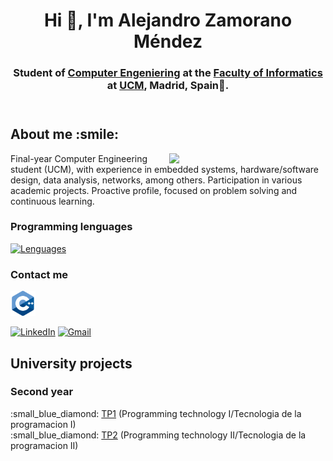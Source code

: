 <header>
  <h1 align="center">Hi 👋, I'm Alejandro Zamorano Méndez</h1>
  <h3 align="center">Student of <a href=https://www.ucm.es/estudios/grado-ingenieriadecomputadores>Computer Engeniering</a> at the <a href=https://informatica.ucm.es/>Faculty of Informatics</a> at  <a href=https://www.ucm.es/>UCM</a>, Madrid, Spain🌟.</h3>  
</header>

<section id="sobre-mi">
  <h2>About me :smile:</h2>
  <picture> <img align="right" src="https://github.com/7oSkaaa/7oSkaaa/blob/main/Images/Right_Side.gif?raw=true" width = 250px></picture>
  <p>Final-year Computer Engineering student (UCM), with experience in embedded systems, hardware/software design, data analysis, networks, among others. Participation in various academic projects. Proactive profile, focused on problem solving and continuous learning.</p>
</section> 
  <h3>Programming lenguages</h3>
  
  [![Lenguages](https://skillicons.dev/icons?i=c,cpp,java,vhdl,python,php,javascript,css,sql,assembly,flutter&perline=6)](https://skillicons.dev)
  
  <h3>Contact me</h3>  
  <a href = https://www.linkedin.com/in/alejandro-zamorano-m%C3%A9ndez-779190169/>
     <img src="https://raw.githubusercontent.com/devicons/devicon/master/icons/cplusplus/cplusplus-original.svg" alt="cplusplus" width="40" height="40" />
  </a>
 
  [![LinkedIn](https://skillicons.dev/icons?i=linkedin)](https://www.linkedin.com/in/alejandro-zamorano-m%C3%A9ndez-779190169/)
  [![Gmail](https://skillicons.dev/icons?i=gmail)](mailto:alejazam@ucm.es)

<section id="trabajos"> 
  <h2> University projects </h2>
  <h3> Second year </h3>
  <p> 
    :small_blue_diamond: <a href="https://github.com/Alexzame23/TP1"> TP1</a> (Programming technology I/Tecnologia de la programacion I)
  <br>
    :small_blue_diamond: <a href="https://github.com/Alexzame23/TP2"> TP2</a> (Programming technology II/Tecnologia de la programacion II)
  </p>

</section>

<!--
**Alexzame23/Alexzame23** is a ✨ _special_ ✨ repository because its `README.md` (this file) appears on your GitHub profile.

Here are some ideas to get you started:

- 🔭 I’m currently working on ...
- 🌱 I’m currently learning ...
- 👯 I’m looking to collaborate on ...
- 🤔 I’m looking for help with ...
- 💬 Ask me about ...
- 📫 How to reach me: ...
- 😄 Pronouns: ...
- ⚡ Fun fact: ...
-->
